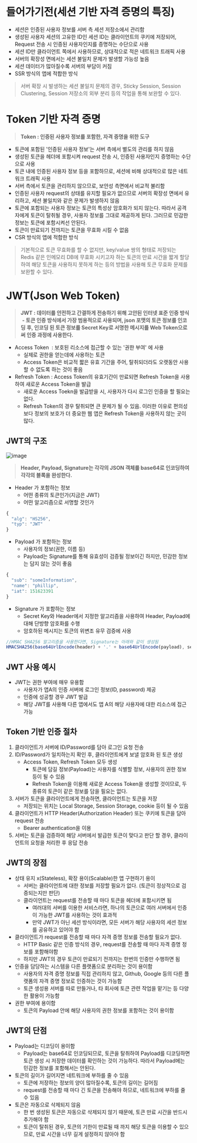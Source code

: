 # **들어가기전(세션 기반 자격 증명의 특징)**

-   세션은 인증된 사용자 정보를 서버 측 세션 저장소에서 관리함
-   생성된 사용자 세션의 고유한 ID인 세션 ID는 클라이언트의 쿠키에 저장되어, Request 전송 시 인증된 사용자인지를 증명하는 수단으로 사용
-   세션 ID만 클라이언트 쪽에서 사용하므로, 상대적으로 적은 네트워크 트래픽 사용
-   서버의 확장성 면에서는 세션 불일치 문제가 발생할 가능성 높음
-   세션 데이터가 많아질수록 서버의 부담이 커짐
-   SSR 방식의 앱에 적합한 방식

> 서버 확장 시 발생하는 세션 불일치 문제의 경우, Sticky Session, Session Clustering, Session 저장소의 외부 분리 등의 작업을 통해 보완할 수 있다.

# **Token 기반 자격 증명**

> **Token : 인증된 사용자 정보를 포함한, 자격 증명을 위한 도구**

-   토큰에 포함된 '인증된 사용자 정보'는 서버 측에서 별도의 관리를 하지 않음
-   생성된 토큰을 헤더에 포함시켜 request 전송 시, 인증된 사용자인지 증명하는 수단으로 사용
-   토큰 내에 인증된 사용자 정보 등을 포함하므로, 세션에 비해 상대적으로 많은 네트워크 트래픽 사용
-   서버 측에서 토큰을 관리하지 않으므로, 보안성 측면에서 비교적 불리함
-   인증된 사용자 request의 상태를 유지할 필요가 없으므로 서버의 확장성 면에서 유리하고, 세션 불일치와 같은 문제가 발생하지 않음
-   토큰에 포함되는 사용자 정보는 토큰의 특성상 암호화가 되지 않는다. 따라서 공격자에게 토큰이 탈취될 경우, 사용자 정보를 그대로 제공하게 된다. 그러므로 민감한 정보는 토큰에 포함시켜선 안된다.
-   토큰이 만료되기 전까지는 토큰을 무효화 시킬 수 없음
-   CSR 방식의 앱에 적합한 방식

> 기본적으로 토큰 무효화를 할 수 없지만, key/value 쌍의 형태로 저장되는 Redis 같은 인메모리 DB에 무효화 시키고자 하는 토큰의 만료 시간을 짧게 할당하여 해당 토큰을 사용하지 못하게 하는 등의 방법을 사용해 토큰 무효화 문제를 보완할 수 있다.

# **JWT(Json Web Token)**

> **JWT : 데이터를 안전하고 간결하게 전송하기 위해 고안된 인터넷 표준 인증 방식**  
>  **- 토큰 인증 방식에서 가장 범용적으로 사용되며, json 포맷의 토큰 정보를 인코딩 후, 인코딩 된 토큰 정보를 Secret Key로 서명한 메시지를 Web Token으로써 인증 과정에 사용한다.**

-   Access Token  : 보호된 리소스에 접근할 수 있는 '권한 부여' 에 사용
    -   실제로 권한을 얻는데에 사용하는 토큰
    -   Access Token은 비교적 짧은 유효 기간을 주어, 탈취되더라도 오랫동안 사용할 수 없도록 하는 것이 좋음
-   Refresh Token : Access Token의 유효기간이 만료되면 Refresh Token을 사용하여 새로운 Access Token을 발급
    -   새로운 Access Toekn을 발급받을 시, 사용자가 다시 로그인 인증을 할 필요는 없다.
    -   Refresh Token의 경우 탈취되면 큰 문제가 될 수 있음. 이러한 이유로 편의성보다 정보의 보호가 더 중요한 웹 앱은 Refresh Token을 사용하지 않는 곳이 많다.

## **JWT의 구조**

![image](https://user-images.githubusercontent.com/110891599/203810272-9dafbaf4-11ab-4d44-bd82-e5b7d9e5446f.png)

> **Header, Payload, Signature는 각각의 JSON 객체를 base64로 인코딩하여 각각의 블록을 완성한다.**

-   Header 가 포함하는 정보
    -   어떤 종류의 토큰인가(지금은 JWT)
    -   어떤 알고리즘으로 서명할 것인가

```javascript
{
  "alg": "HS256",
  "typ": "JWT"
}
```

-   Payload 가 포함하는 정보
    -   사용자의 정보(권한, 이름 등)
    -   Payload는 Signature를 통해 유효성이 검증될 정보이긴 하지만, 민감한 정보는 담지 않는 것이 좋음

```javascript
{
  "sub": "someInformation",
  "name": "phillip",
  "iat": 151623391
}
```

-   Signature 가 포함하는 정보
    -   Secret Key와 Header에서 지정한 알고리즘을 사용하여 Header, Payload에 대해 단방향 암호화를 수행
    -   암호하된 메시지는 토큰의 위변조 유무 검증에 사용

```javascript
//HMAC SHA256 알고리즘을 사용한다면, Signature는 아래와 같이 생성됨
HMACSHA256(base64UrlEncode(header) + '.' + base64UrlEncode(payload), secret);
```

## **JWT 사용 예시**

-   JWT는 권한 부여에 매우 유용함
    -   사용자가 앱A의 인증 서버에 로그인 정보(ID, password) 제공
    -   인증에 성공할 경우 JWT 발급
    -   해당 JWT를 사용해 다른 앱에서도 앱 A의 해당 사용자에 대한 리소스에 접근가능

## **Token 기반 인증 절차**

1.  클라이언트가 서버에 ID/Password를 담아 로그인 요청 전송
2.  ID/Password가 일치하는지 확인 후, 클라이언트에게 보낼 암호화 된 토큰 생성
    -   Access Token, Refresh Token 모두 생성
        -   토큰에 담길 정보(Payload)는 사용자를 식별할 정보, 사용자의 권한 정보 등이 될 수 있음
        -   Refresh Token을 이용해 새로운 Access Token을 생성할 것이므로, 두 종류의 토큰이 같은 정보를 담을 필요는 없다.
3.  서버가 토큰을 클라이언트에게 전송하면, 클라이언트는 토큰을 저장
    -   저장되는 위치는 Local Storage, Session Storage, cookie 등이 될 수 있음
4.  클라이언트가 HTTP Header(Authorization Header) 또는 쿠키에 토큰을 담아 request 전송
    -   Bearer authentication을 이용
5.  서버는 토큰을 검증하여 해당 서버에서 발급한 토큰이 맞다고 판단 할 경우, 클라이언트의 요청을 처리한 후 응답 전송

## **JWT의 장점**

-   상태 유지 x(Stateless), 확장 용이(Scalable)한 앱 구현하기 용이
    -   서버는 클라이언트에 대한 정보를 저장할 필요가 없다. (토큰이 정상적으로 검증되는지만 판단)
    -   클라이언트는 request를 전송할 때 마다 토큰을 헤더에 포함시키면 됨
        -   여러대의 서버를 이용한 서비스라면, 하나의 토큰으로 여러 서버에서 인증이 가능한 JWT를 사용하는 것이 효과적
        -   만약 JWT가 아닌 세션 방식이라면, 모든 서버가 해당 사용자의 세션 정보를 공유하고 있어야 함
-   클라이언트가 request를 전송할 때 마다 자격 증명 정보를 전송할 필요가 없다.
    -   HTTP Basic 같은 인증 방식의 경우, request를 전송할 때 마다 자격 증명 정보를 포함해야함
    -   하지만 JWT의 경우 토큰이 만료되기 전까지는 한번의 인증만 수행하면 됨
-   인증을 담당하는 시스템을 다른 플랫폼으로 분리하는 것이 용이함
    -   사용자의 자격 증명 정보를 직접 관리하지 않고, Github, Google 등의 다른 플랫폼의 자격 증명 정보로 인증하는 것이 가능함
    -   토큰 생성용 서버를 따로 만들거나, 타 회사에 토큰 관련 작업을 맡기는 등 다양한 활용이 가능함
-   권한 부여에 용이함
    -   토큰의 Payload 안에 해당 사용자의 권한 정보를 포함하는 것이 용이함

## **JWT의 단점**

-   Payload는 디코딩이 용이함
    -   Payload는 base64로 인코딩되므로, 토큰을 탈취하여 Payload를 디코딩하면 토큰 생성 시 저장한 데이터를 확인하는 것이 가능하다. 따라서 Payload에는 민감한 정보를 포함해서는 안된다.
-   토큰의 길이가 길어지면 네트워크에 부하를 줄 수 있음
    -   토큰에 저장하는 정보의 양이 많아질수록, 토큰의 길이는 길어짐
    -   request를 전송할 때 마다 긴 토큰을 전송해야 하므로, 네트워크에 부하를 줄 수 있음
-   토큰은 자동으로 삭제되지 않음
    -   한 번 생성된 토큰은 자동으로 삭제되지 않기 때문에, 토큰 만료 시간을 반드시 추가해야 함
    -   토큰이 탈취된 경우, 토큰의 기한이 만료될 때 까지 해당 토큰을 이용할 수 있으므로, 만료 시간을 너무 길게 설정하지 않아야 함
